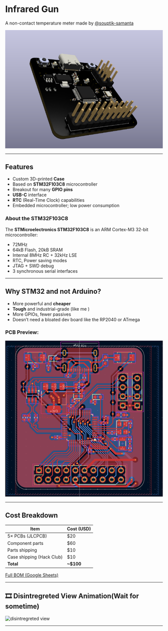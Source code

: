 # Infrared Gun 
A non-contact temperature meter made by [@souptik-samanta](https://github.com/souptik-samanta/)

![Device photo](img2/image-6.png)

---

## Features
- Custom 3D-printed **Case**
- Based on **STM32F103C8** microcontroller
- Breakout for many **GPIO pins**
- **USB-C** interface
- **RTC** (Real-Time Clock) capabilities
- Embedded microcontroller; low power consumption

### About the STM32F103C8
The **STMicroelectronics STM32F103C8** is an ARM Cortex-M3 32-bit microcontroller:
- 72MHz
- 64kB Flash, 20kB SRAM
- Internal 8MHz RC + 32kHz LSE
- RTC, Power saving modes
- JTAG + SWD debug
- 3 synchronous serial interfaces

---

## Why STM32 and not Arduino?
- More powerful and **cheaper**
- **Tough** and industrial-grade (like me )
- More GPIOs, fewer passives
- Doesn’t need a bloated dev board like the RP2040 or ATmega

### PCB Preview:
![PCB image](img2/image-7.png)

---

## Cost Breakdown

| Item                        | Cost (USD)  |
|-----------------------------|-------------|
| 5× PCBs (JLCPCB)            | $20         |
| Component parts             | $60         |
| Parts shipping              | $10         |
| Case shipping (Hack Club)  | $10         |
| **Total**                   | **~$100**    |


[Full BOM (Google Sheets)](https://docs.google.com/spreadsheets/d/1CJmj2ZeR5zD6k4xkK5MPgWyc9Sze1-qekb7O28ZE8Ps/edit?usp=sharing)

---

## 🎞️ Disintregreted View Animation(Wait for sometime)


![ disintregreted view](./img2/animation%20v2.gif) 


---


